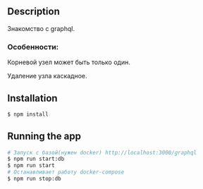 
## Description

Знакомство с graphql.

### Особенности:

Корневой узел может быть только один.

Удаление узла каскадное.

## Installation

```bash
$ npm install
```

## Running the app

```bash
# Запуск с базой(нужен docker) http://localhost:3000/graphql 
$ npm run start:db
$ npm run start
# Останавливает работу docker-compose
$ npm run stop:db
```
